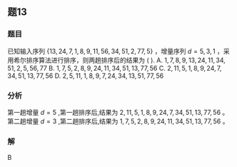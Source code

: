 ## 题13
### 题目
已知输入序列 $\{ {13},{24},7,1,8,9,{11},{56},{34},{51},2,{77},5\}$ ，增量序列 $d = 5,3,1$ ，采用希尔排序算法进行排序，则两趟排序后的结果为 ( ).
A. $1,7,8,9,{13},{24},{11},{34},{51},2,5,{56},{77}$
B. $1,7,5,2,8,9,{24},{11},{34},{51},{13},{77},{56}$
C. $2,{11},5,1,8,9,{24},7,{34},{51},{13},{77},{56}$
D. $2,5,{11},1,8,9,7,{24},{34},{13},{51},{77},{56}$
### 分析
第一趟增量 $d = 5$ ,第一趟排序后,结果为 $2,{11},5,1,8,9,{24},7,{34},{51},{13},{77},{56}$ 。
第二趟增量 $d = 3$ ,第二趟排序后,结果为 $1,7,5,2,8,9,{24},{11},{34},{51},{13},{77},{56}$ 。
### 解
B
